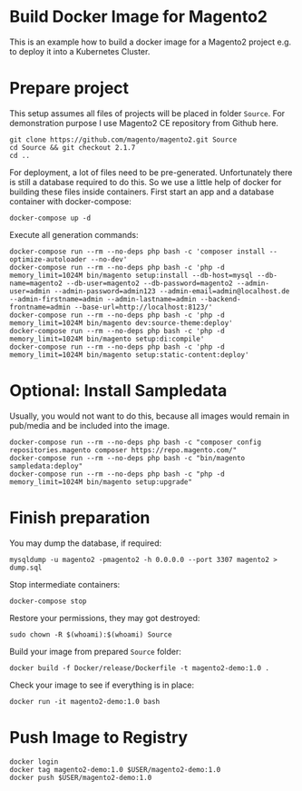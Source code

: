 # Build Docker Image for Magento2

This is an example how to build a docker image for a Magento2 project e.g. to deploy it into a Kubernetes Cluster.

# Prepare project

This setup assumes all files of projects will be placed in folder `Source`. For demonstration purpose I use Magento2 CE repository from Github here.

    git clone https://github.com/magento/magento2.git Source
    cd Source && git checkout 2.1.7
    cd ..

For deployment, a lot of files need to be pre-generated. Unfortunately there is still a database required to do this. So we use a little help of docker for building these files inside containers. First start an app and a database container with docker-compose:

    docker-compose up -d

Execute all generation commands:

    docker-compose run --rm --no-deps php bash -c 'composer install --optimize-autoloader --no-dev'
    docker-compose run --rm --no-deps php bash -c 'php -d memory_limit=1024M bin/magento setup:install --db-host=mysql --db-name=magento2 --db-user=magento2 --db-password=magento2 --admin-user=admin --admin-password=admin123 --admin-email=admin@localhost.de --admin-firstname=admin --admin-lastname=admin --backend-frontname=admin --base-url=http://localhost:8123/'
    docker-compose run --rm --no-deps php bash -c 'php -d memory_limit=1024M bin/magento dev:source-theme:deploy'
    docker-compose run --rm --no-deps php bash -c 'php -d memory_limit=1024M bin/magento setup:di:compile'
    docker-compose run --rm --no-deps php bash -c 'php -d memory_limit=1024M bin/magento setup:static-content:deploy'

# Optional: Install Sampledata

Usually, you would not want to do this, because all images would remain in pub/media and be included into the image.

    docker-compose run --rm --no-deps php bash -c "composer config repositories.magento composer https://repo.magento.com/"
    docker-compose run --rm --no-deps php bash -c "bin/magento sampledata:deploy"
    docker-compose run --rm --no-deps php bash -c "php -d memory_limit=1024M bin/magento setup:upgrade"

# Finish preparation

You may dump the database, if required:

    mysqldump -u magento2 -pmagento2 -h 0.0.0.0 --port 3307 magento2 > dump.sql

Stop intermediate containers:

    docker-compose stop

Restore your permissions, they may got destroyed:

    sudo chown -R $(whoami):$(whoami) Source

Build your image from prepared `Source` folder:

    docker build -f Docker/release/Dockerfile -t magento2-demo:1.0 .

Check your image to see if everything is in place:

    docker run -it magento2-demo:1.0 bash

# Push Image to Registry

    docker login
    docker tag magento2-demo:1.0 $USER/magento2-demo:1.0
    docker push $USER/magento2-demo:1.0
